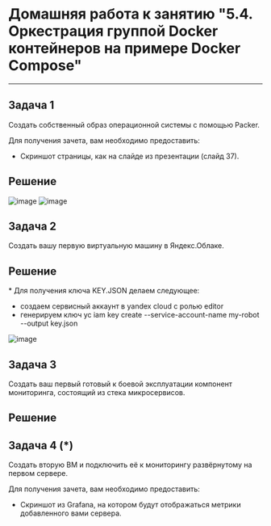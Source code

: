 # Домашняя работа к занятию "5.4. Оркестрация группой Docker контейнеров на примере Docker Compose"

---

## Задача 1

Создать собственный образ операционной системы с помощью Packer.

Для получения зачета, вам необходимо предоставить:
- Скриншот страницы, как на слайде из презентации (слайд 37).

## Решение

![image](https://user-images.githubusercontent.com/87534423/156993323-8ea38d90-5b5c-42b9-9da5-ca121b9f16e5.png)
![image](https://user-images.githubusercontent.com/87534423/156993518-9152eb93-6b84-4239-9e99-57f28349afb0.png)


## Задача 2

Создать вашу первую виртуальную машину в Яндекс.Облаке.

## Решение

\* Для получения ключа KEY.JSON делаем следующее:
 - создаем сервисный аккаунт в yandex cloud с ролью editor
 - генерируем ключ yc iam key create --service-account-name my-robot --output key.json
 
![image](https://user-images.githubusercontent.com/87534423/157036722-0bc71d1e-4442-4e99-95bc-f407e705cb69.png)

## Задача 3

Создать ваш первый готовый к боевой эксплуатации компонент мониторинга, состоящий из стека микросервисов.

## Решение


## Задача 4 (*)

Создать вторую ВМ и подключить её к мониторингу развёрнутому на первом сервере.

Для получения зачета, вам необходимо предоставить:
- Скриншот из Grafana, на котором будут отображаться метрики добавленного вами сервера.
